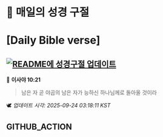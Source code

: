 # 🙏 매일의 성경 구절
# [Daily Bible verse]
## [![README에 성경구절 업데이트](https://github.com/DONGSUKA/first_test/actions/workflows/update-readme-bible.yml/badge.svg)](https://github.com/DONGSUKA/first_test/actions/workflows/update-readme-bible.yml)
<!-- START_BIBLE_VERSE -->
📖 **이사야 10:21**
> 남은 자 곧 야곱의 남은 자가 능하신 하나님께로 돌아올 것이라

🕊️ _업데이트 시각: 2025-09-24 03:18:11 KST_
  <!-- END_BIBLE_VERSE -->
## GITHUB_ACTION
